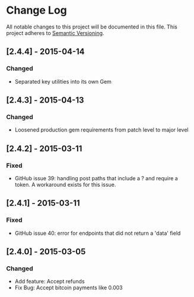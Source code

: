 # Change Log
All notable changes to this project will be documented in this file.
This project adheres to [Semantic Versioning](http://semver.org/).

## [2.4.4] - 2015-04-14
### Changed
- Separated key utilities into its own Gem

## [2.4.3] - 2015-04-13
### Changed
- Loosened production gem requirements from patch level to major level

## [2.4.2] - 2015-03-11
### Fixed
- GitHub issue 39: handling post paths that include a ? and require a token. A workaround exists for this issue.

## [2.4.1] - 2015-03-11
### Fixed
- GitHub issue 40: error for endpoints that did not return a 'data' field

## [2.4.0] - 2015-03-05
### Changed
- Add feature: Accept refunds
- Fix Bug: Accept bitcoin payments like 0.003
